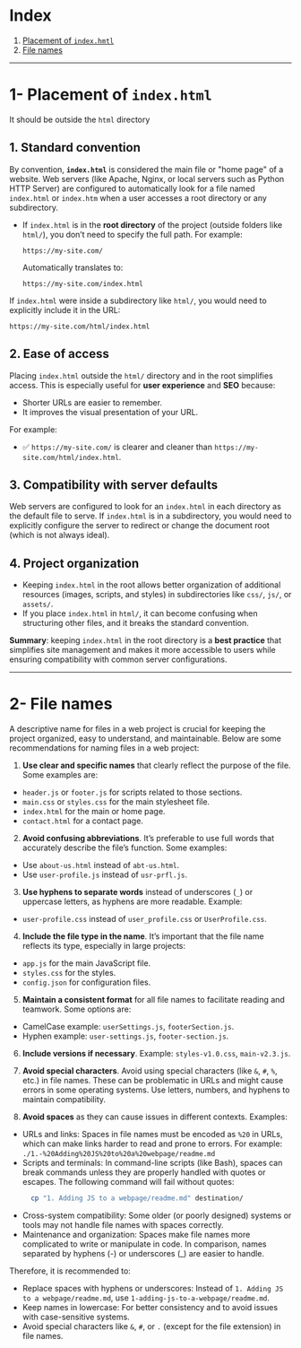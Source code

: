 # Index

1. [Placement of `index.hmtl`](#1--placement-of-indexhtml)
2. [File names](#2---file-names)

----

# 1- Placement of `index.html`

It should be outside the `html` directory

## 1. **Standard convention**
By convention, **`index.html`** is considered the main file or "home page" of a website. Web servers (like Apache, Nginx, or local servers such as Python HTTP Server) are configured to automatically look for a file named `index.html` or `index.htm` when a user accesses a root directory or any subdirectory.

- If `index.html` is in the **root directory** of the project (outside folders like `html/`), you don’t need to specify the full path. For example:
  ```
  https://my-site.com/
  ```
  Automatically translates to:
  ```
  https://my-site.com/index.html
  ```

If `index.html` were inside a subdirectory like `html/`, you would need to explicitly include it in the URL:
```
https://my-site.com/html/index.html
```

## 2. **Ease of access**
Placing `index.html` outside the `html/` directory and in the root simplifies access. This is especially useful for **user experience** and **SEO** because:
- Shorter URLs are easier to remember.
- It improves the visual presentation of your URL.

For example:
- ✅ `https://my-site.com/` is clearer and cleaner than `https://my-site.com/html/index.html`.

## 3. **Compatibility with server defaults**
Web servers are configured to look for an `index.html` in each directory as the default file to serve. If `index.html` is in a subdirectory, you would need to explicitly configure the server to redirect or change the document root (which is not always ideal).

## 4. **Project organization**
- Keeping `index.html` in the root allows better organization of additional resources (images, scripts, and styles) in subdirectories like `css/`, `js/`, or `assets/`.
- If you place `index.html` in `html/`, it can become confusing when structuring other files, and it breaks the standard convention.


**Summary**: keeping `index.html` in the root directory is a **best practice** that simplifies site management and makes it more accessible to users while ensuring compatibility with common server configurations.

----

# 2- File names

A descriptive name for files in a web project is crucial for keeping the project organized, easy to understand, and maintainable. Below are some recommendations for naming files in a web project:

1. **Use clear and specific names** that clearly reflect the purpose of the file. Some examples are:
  - `header.js` or `footer.js` for scripts related to those sections.
  - `main.css` or `styles.css` for the main stylesheet file.
  - `index.html` for the main or home page.
  - `contact.html` for a contact page.

2. **Avoid confusing abbreviations**. It’s preferable to use full words that accurately describe the file’s function. Some examples:
  - Use `about-us.html` instead of `abt-us.html`.
  - Use `user-profile.js` instead of `usr-prfl.js`.

3. **Use hyphens to separate words** instead of underscores (`_`) or uppercase letters, as hyphens are more readable. Example:
  - `user-profile.css` instead of `user_profile.css` or `UserProfile.css`.

4. **Include the file type in the name**. It’s important that the file name reflects its type, especially in large projects:
  - `app.js` for the main JavaScript file.
  - `styles.css` for the styles.
  - `config.json` for configuration files.

5. **Maintain a consistent format** for all file names to facilitate reading and teamwork. Some options are:
  - CamelCase example: `userSettings.js`, `footerSection.js`.
  - Hyphen example: `user-settings.js`, `footer-section.js`.

6. **Include versions if necessary**. Example: `styles-v1.0.css`, `main-v2.3.js`.

7. **Avoid special characters**. Avoid using special characters (like `&`, `#`, `%`, etc.) in file names. These can be problematic in URLs and might cause errors in some operating systems. Use letters, numbers, and hyphens to maintain compatibility.

8. **Avoid spaces** as they can cause issues in different contexts. Examples:
  - URLs and links: Spaces in file names must be encoded as `%20` in URLs, which can make links harder to read and prone to errors. For example: `./1.-%20Adding%20JS%20to%20a%20webpage/readme.md`
  - Scripts and terminals: In command-line scripts (like Bash), spaces can break commands unless they are properly handled with quotes or escapes. The following command will fail without quotes:
    ```bash
      cp "1. Adding JS to a webpage/readme.md" destination/
    ```
  - Cross-system compatibility: Some older (or poorly designed) systems or tools may not handle file names with spaces correctly.
  - Maintenance and organization: Spaces make file names more complicated to write or manipulate in code. In comparison, names separated by hyphens (-) or underscores (_) are easier to handle.

Therefore, it is recommended to:
  - Replace spaces with hyphens or underscores: Instead of `1. Adding JS to a webpage/readme.md`, use `1-adding-js-to-a-webpage/readme.md`.
  - Keep names in lowercase: For better consistency and to avoid issues with case-sensitive systems.
  - Avoid special characters like `&`, `#`, or `.` (except for the file extension) in file names.
